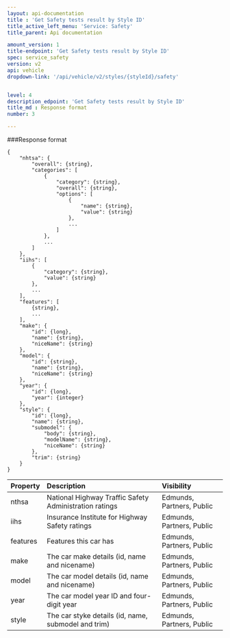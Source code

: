 ```yaml
---
layout: api-documentation
title : 'Get Safety tests result by Style ID'
title_active_left_menu: 'Service: Safety'
title_parent: Api documentation

amount_version: 1
title-endpoint: 'Get Safety tests result by Style ID'
spec: service_safety
version: v2
api: vehicle
dropdown-link: '/api/vehicle/v2/styles/{styleId}/safety'


level: 4
description_edpoint: 'Get Safety tests result by Style ID'
title_md : Response format
number: 3

---
```


###Response format

    {
        "nhtsa": {
            "overall": {string},
            "categories": [
                {
                    "category": {string},
                    "overall": {string},
                    "options": [
                        {
                            "name": {string},
                            "value": {string}
                        },
                        ...
                    ]
                },
                ...
            ]
        },
        "iihs": [
            {
                "category": {string},
                "value": {string}
            },
            ...
        ],  
        "features": [
            {string},
            ...
        ],
        "make": {
            "id": {long},
            "name": {string},
            "niceName": {string}
        },
        "model": {
            "id": {string},
            "name": {string},
            "niceName": {string}
        },
        "year": {
            "id": {long},
            "year": {integer}
        },
        "style": {
            "id": {long},
            "name": {string},
            "submodel": {
                "body": {string},
                "modelName": {string},
                "niceName": {string}
            },
            "trim": {string}
        }
    }

| Property      | Description                                            | Visibility                |
|:--------------|:-------------------------------------------------------|:--------------------------|
| nthsa         | National Highway Traffic Safety Administration ratings | Edmunds, Partners, Public |
| iihs          | Insurance Institute for Highway Safety ratings         | Edmunds, Partners, Public |
| features      | Features this car has                                  | Edmunds, Partners, Public |
| make          | The car make details (id, name and nicename)           | Edmunds, Partners, Public |
| model         | The car model details (id, name and nicename)          | Edmunds, Partners, Public |
| year          | The car model year ID and four-digit year              | Edmunds, Partners, Public |
| style         | The car styke details (id, name, submodel and trim)    | Edmunds, Partners, Public |                         